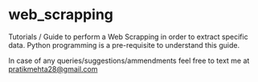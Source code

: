 # web_scrapping
Tutorials / Guide to perform a Web Scrapping in order to extract specific data. Python programming is a pre-requisite to understand this guide. 

In case of any queries/suggestions/ammendments feel free to text me at pratikmehta28@gmail.com
